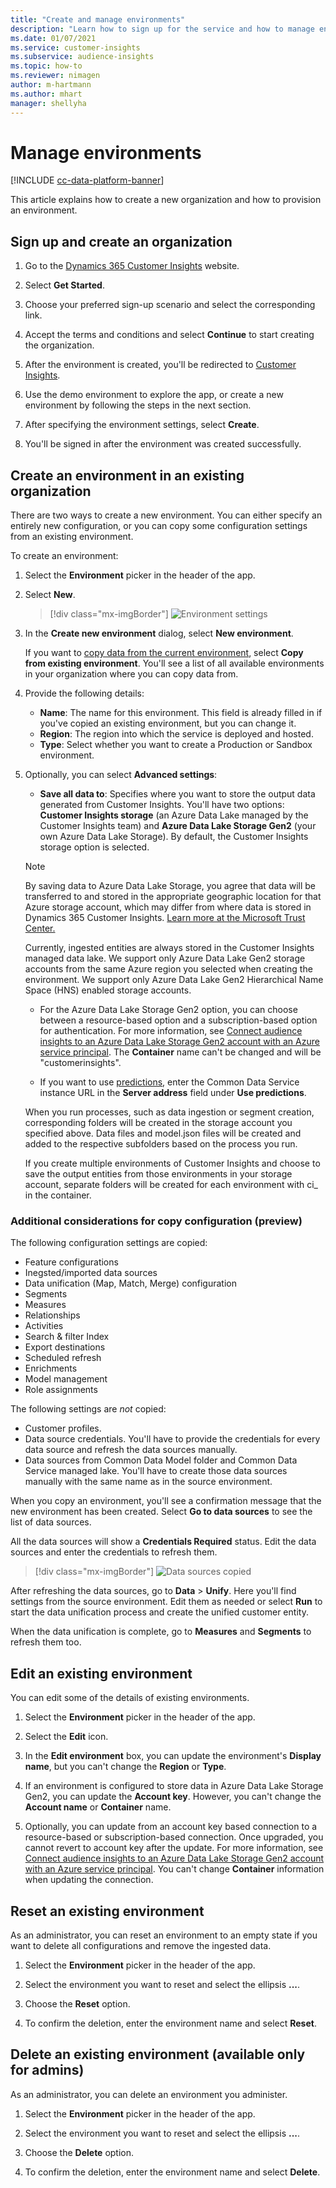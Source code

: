 ```yaml
---
title: "Create and manage environments"
description: "Learn how to sign up for the service and how to manage environments."
ms.date: 01/07/2021
ms.service: customer-insights
ms.subservice: audience-insights
ms.topic: how-to
ms.reviewer: nimagen
author: m-hartmann
ms.author: mhart
manager: shellyha
---
```


# Manage environments

[!INCLUDE [cc-data-platform-banner](../includes/cc-data-platform-banner.md)]

This article explains how to create a new organization and how to provision an environment.

## Sign up and create an organization

1. Go to the [Dynamics 365 Customer Insights](https://dynamics.microsoft.com/ai/customer-insights/) website.

2. Select **Get Started**.

3. Choose your preferred sign-up scenario and select the corresponding link.

4. Accept the terms and conditions and select **Continue** to start creating the organization.

5. After the environment is created, you'll be redirected to [Customer Insights](https://home.ci.ai.dynamics.com).

6. Use the demo environment to explore the app, or create a new environment by following the steps in the next section.

7. After specifying the environment settings, select **Create**.

8. You'll be signed in after the environment was created successfully.

## Create an environment in an existing organization

There are two ways to create a new environment. You can either specify an entirely new configuration, or you can copy some configuration settings from an existing environment.

To create an environment:

1. Select the **Environment** picker in the header of the app.

1. Select **New**.

   > [!div class="mx-imgBorder"]
   > ![Environment settings](media/environment-settings-dialog.png)

1. In the **Create new environment** dialog, select **New environment**.

   If you want to [copy data from the current environment](#additional-considerations-for-copy-configuration-preview), select **Copy from existing environment**. You'll see a list of all available environments in your organization where you can copy data from.

1. Provide the following details:
   - **Name**: The name for this environment. This field is already filled in if you've copied an existing environment, but you can change it.
   - **Region**: The region into which the service is deployed and hosted.
   - **Type**: Select whether you want to create a Production or Sandbox environment.

2. Optionally, you can select **Advanced settings**:

   - **Save all data to**: Specifies where you want to store the output data generated from Customer Insights. You'll have two options: **Customer Insights storage** (an Azure Data Lake managed by the Customer Insights team) and **Azure Data Lake Storage Gen2** (your own Azure Data Lake Storage). By default, the Customer Insights storage option is selected.

   > [!NOTE]
   > By saving data to Azure Data Lake Storage, you agree that data will be transferred to and stored in the appropriate geographic location for that Azure storage account, which may differ from where data is stored in Dynamics 365 Customer Insights. [Learn more at the Microsoft Trust Center.](https://www.microsoft.com/trust-center)
   >
   > Currently, ingested entities are always stored in the Customer Insights managed data lake.
   > We support only Azure Data Lake Gen2 storage accounts from the same Azure region you selected when creating the environment.
   > We support only Azure Data Lake Gen2 Hierarchical Name Space (HNS) enabled storage accounts.

   - For the Azure Data Lake Storage Gen2 option, you can choose between a resource-based option and a subscription-based option for authentication. For more information, see [Connect audience insights to an Azure Data Lake Storage Gen2 account with an Azure service principal](connect-service-principal.md). The **Container** name can't be changed and will be "customerinsights".
   
   - If you want to use [predictions](predictions.md), enter the Common Data Service instance URL in the **Server address** field under **Use predictions**.

   When you run processes, such as data ingestion or segment creation, corresponding folders will be created in the storage account you specified above. Data files and model.json files will be created and added to the respective subfolders based on the process you run.

   If you create multiple environments of Customer Insights and choose to save the output entities from those environments in your storage account, separate folders will be created for each environment with ci_<environmentid> in the container.

### Additional considerations for copy configuration (preview)

The following configuration settings are copied:

- Feature configurations
- Inegsted/imported data sources
- Data unification (Map, Match, Merge) configuration
- Segments
- Measures
- Relationships
- Activities
- Search & filter Index
- Export destinations
- Scheduled refresh
- Enrichments
- Model management
- Role assignments

The following settings are *not* copied:

- Customer profiles.
- Data source credentials. You'll have to provide the credentials for every data source and refresh the data sources manually.
- Data sources from Common Data Model folder and Common Data Service managed lake. You'll have to create those data sources manually with the same name as in the source environment.

When you copy an environment, you'll see a confirmation message that the new environment has been created. Select **Go to data sources** to see the list of data sources.

All the data sources will show a **Credentials Required** status. Edit the data sources and enter the credentials to refresh them.

> [!div class="mx-imgBorder"]
> ![Data sources copied](media/data-sources-copied.png)

After refreshing the data sources, go to **Data** > **Unify**. Here you'll find settings from the source environment. Edit them as needed or select **Run** to start the data unification process and create the unified customer entity.

When the data unification is complete, go to **Measures** and **Segments** to refresh them too.

## Edit an existing environment

You can edit some of the details of existing environments.

1.	Select the **Environment** picker in the header of the app.

2.	Select the **Edit** icon.

3. In the **Edit environment** box, you can update the environment's **Display name**, but you can't change the **Region** or **Type**.

4. If an environment is configured to store data in Azure Data Lake Storage Gen2, you can update the **Account key**. However, you can't change the **Account name** or **Container** name.

5. Optionally, you can update from an account key based connection to a resource-based or subscription-based connection. Once upgraded, you cannot revert to account key after the update. For more information, see [Connect audience insights to an Azure Data Lake Storage Gen2 account with an Azure service principal](connect-service-principal.md). You can't change **Container** information when updating the connection.

## Reset an existing environment

As an administrator, you can reset an environment to an empty state if you want to delete all configurations and remove the ingested data.

1.	Select the **Environment** picker in the header of the app. 

2.	Select the environment you want to reset and select the ellipsis **...**. 

3. Choose the **Reset** option. 

4.	To confirm the deletion, enter the environment name and select **Reset**.

## Delete an existing environment (available only for admins)

As an administrator, you can delete an environment you administer.

1.	Select the **Environment** picker in the header of the app.

2.	Select the environment you want to reset and select the ellipsis **...**. 

3. Choose the **Delete** option. 

4.	To confirm the deletion, enter the environment name and select **Delete**.
